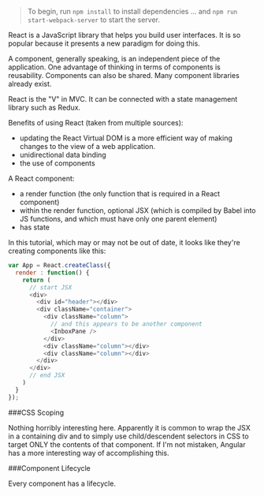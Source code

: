 > To begin, run `npm install` to install dependencies ... and `npm run start-webpack-server` to start the server.

React is a JavaScript library that helps you build user interfaces. It is so popular because it presents a new paradigm for doing this.

A component, generally speaking, is an independent piece of the application. One advantage of thinking in terms of components is reusability. Components can also be shared. Many component libraries already exist.

React is the "V" in MVC. It can be connected with a state management library such as Redux.

Benefits of using React (taken from multiple sources):

* updating the React Virtual DOM is a more efficient way of making changes to the view of a web application.
* unidirectional data binding
* the use of components

A React component:

* a render function (the only function that is required in a React component)
* within the render function, optional JSX (which is compiled by Babel into JS functions, and which must have only one parent element)
* has state

In this tutorial, which may or may not be out of date, it looks like they're creating components like this:

```js
var App = React.createClass({
  render : function() {
    return (
      // start JSX
      <div>
        <div id="header"></div>
        <div className="container">
          <div className="column">
            // and this appears to be another component
            <InboxPane />
          </div>
          <div className="column"></div>
          <div className="column"></div>
        </div>
      </div>
      // end JSX
    )
  }
});
```
###CSS Scoping

Nothing horribly interesting here. Apparently it is common to wrap the JSX in a containing div and to simply use child/descendent selectors in CSS to target ONLY the contents of that component. If I'm not mistaken, Angular has a more interesting way of accomplishing this.

###Component Lifecycle

Every component has a lifecycle. 
